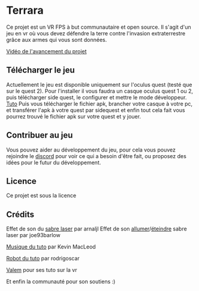 # Terrara
Ce projet est un VR FPS à but communautaire et open source. Il s'agit d'un jeu en vr où vous devez défendre la terre contre l'invasion extraterrestre grâce aux armes qui vous sont données.

[Vidéo de l'avancement du projet](https://youtu.be/qfSLgcqNmO0)



Télécharger le jeu
--------------------

Actuellement le jeu est disponible uniquement sur l'oculus quest (testé que sur le quest 2). 
Pour l'installer il vous faudra un casque oculus quest 1 ou 2, puis télécharger side quest, le configurer et mettre le mode développeur. [Tuto](https://sidequestvr.com/setup-howto)
Puis vous télécharger le fichier apk, brancher votre casque à votre pc, et transférer l'apk à votre quest par sidequest et enfin tout cela fait vous pourrez trouvé le fichier apk sur votre quest et y jouer.

Contribuer au jeu
------------------

Vous pouvez aider au développement du jeu, pour cela vous pouvez rejoindre le [discord](https://discord.gg/VVdXYrF4qR) pour voir ce qui a besoin d'être fait, ou proposez des idées pour le futur du développement.

Licence
---------------

Ce projet est sous la licence 

Crédits
-------------
Effet de son du [sabre laser](https://freesound.org/people/arnaljl/sounds/67878/) par arnaljl
Effet de son [allumer](https://freesound.org/people/joe93barlow/sounds/78674/)/[éteindre](https://freesound.org/people/joe93barlow/sounds/78673/) sabre laser par joe93barlow

[Musique du tuto](https://groovelake.com/music/experimental-test-subject-kevin-macleod/) par Kevin MacLeod

[Robot du tuto](https://sketchfab.com/3d-models/robot-free-to-use-97b40d794da246e1b952f881cb184f15) par rodrigoscar

[Valem](https://www.youtube.com/channel/UCPJlesN59MzHPPCp0Lg8sLw) pour ses tuto sur la vr

Et enfin la communauté pour son soutiens :)
